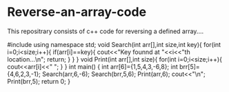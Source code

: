 # Reverse-an-array-code
This repositrary consists of c++ code for reversing a defined array....

#include<iostream>
using namespace std;
void Search(int arr[],int size,int key){
	for(int i=0;i<size;i++){
		if(arr[i]==key){
			cout<<"Key founnd at "<<i<<"th location...\n";
			return;
		}
	}
}
void Print(int arr[],int size){
	for(int i=0;i<size;i++){
		cout<<arr[i]<<" ";
	}
}
int main()
{
	int arr[6]={1,5,4,3,-6,8};
	int brr[5]={4,6,2,3,-1};
	Search(arr,6,-6);
	Search(brr,5,6);
	Print(arr,6);
	cout<<"\n";
	Print(brr,5);
	return 0;
}
